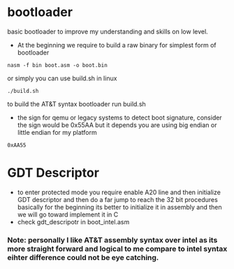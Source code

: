 # bootloader
basic bootloader to improve my understanding and skills on low level.

- At the beginning we require to build a raw binary for simplest form of bootloader
```
nasm -f bin boot.asm -o boot.bin
```
or simply you can use build.sh in linux
```
./build.sh
```

to build the AT&T syntax bootloader run build.sh

- the sign for qemu or legacy systems to detect boot signature, consider the sign would be 0x55AA but it depends you are using big endian or little endian
for my platform
```
0xAA55 
```

# GDT Descriptor
- to enter protected mode you require enable A20 line and then initialize GDT descriptor and then do a far jump to reach the 32 bit procedures
basically for the beginning its better to initialize it in assembly and then we will go toward implement it in C
- check gdt_descripotr in boot_intel.asm

### Note: personally I like AT&T assembly syntax over intel as its more straight forward and logical to me compare to intel syntax eihter difference could not be eye catching.
